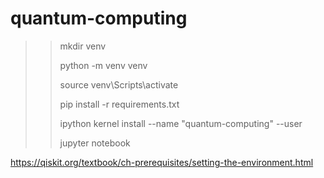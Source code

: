 # quantum-computing

>> mkdir venv
>>
>> python -m venv venv
>>
>> source venv\Scripts\activate
>>
>> pip install -r requirements.txt
>>
>> ipython kernel install --name "quantum-computing" --user
>>
>>jupyter notebook

https://qiskit.org/textbook/ch-prerequisites/setting-the-environment.html
